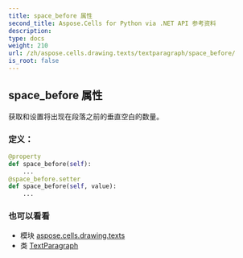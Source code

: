 ```yaml
---
title: space_before 属性
second_title: Aspose.Cells for Python via .NET API 参考资料
description:
type: docs
weight: 210
url: /zh/aspose.cells.drawing.texts/textparagraph/space_before/
is_root: false
---
```

## space_before 属性

获取和设置将出现在段落之前的垂直空白的数量。
### 定义：
```python
@property
def space_before(self):
    ...
@space_before.setter
def space_before(self, value):
    ...
```

### 也可以看看
* 模块 [aspose.cells.drawing.texts](../../)
* 类 [TextParagraph](/cells/python-net/zh/aspose.cells.drawing.texts/textparagraph)
